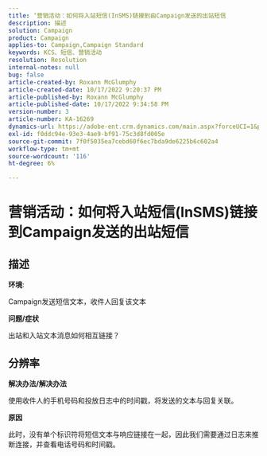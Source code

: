 ```yaml
---
title: ‘营销活动：如何将入站短信(InSMS)链接到由Campaign发送的出站短信
description: 描述
solution: Campaign
product: Campaign
applies-to: Campaign,Campaign Standard
keywords: KCS、短信、营销活动
resolution: Resolution
internal-notes: null
bug: false
article-created-by: Roxann McGlumphy
article-created-date: 10/17/2022 9:20:37 PM
article-published-by: Roxann McGlumphy
article-published-date: 10/17/2022 9:34:58 PM
version-number: 3
article-number: KA-16269
dynamics-url: https://adobe-ent.crm.dynamics.com/main.aspx?forceUCI=1&pagetype=entityrecord&etn=knowledgearticle&id=18fa3e88-614e-ed11-bba2-00224808679b
exl-id: f0ddc94e-93e3-4ae9-bf91-75c3d8fd005e
source-git-commit: 7f0f5035ea7cebd60f6ec7bda9de6225b6c602a4
workflow-type: tm+mt
source-wordcount: '116'
ht-degree: 6%

---
```


# 营销活动：如何将入站短信(InSMS)链接到Campaign发送的出站短信

## 描述


<b>环境</b>:

Campaign发送短信文本，收件人回复该文本

<b>问题/症状</b>

出站和入站文本消息如何相互链接？


## 分辨率


<b>解决办法/解决办法</b>

使用收件人的手机号码和投放日志中的时间戳，将发送的文本与回复关联。

<b>原因</b>

此时，没有单个标识符将短信文本与响应链接在一起，因此我们需要通过日志来推断连接，并查看电话号码和时间戳。

